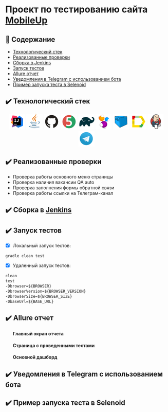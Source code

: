 # Проект по тестированию сайта [MobileUp](https://mobileup.ru/)


## :ledger: Содержание
- [Технологический стек](#технологический-стек)
- [Реализованные проверки](#реализованные-проверки)
- [Сборка в Jenkins](#сборка-в-jenkins)
- [Запуск тестов](#запуск-тестов)
- [Allure отчет](#allure-отчет)
- [Уведомления в Telegram с использованием бота](#уведомления-в-telegram-с-использованием-бота)
- [Пример запуска теста в Selenoid](#пример-запуска-теста-в-selenoid)



## :heavy_check_mark: Технологический стек <a name="технологический-стек"></a>
<p align="center">
<a href="https://www.jetbrains.com/idea/"><img src="/images/Intelij_IDEA.svg" width="50" height="50"  alt="IDEA"/></a>
<a href="https://www.java.com/"><img src="/images/Java.svg" width="50" height="50"  alt="Java"/></a>
<a href="https://github.com/"><img src="/images/Github.svg" width="50" height="50"  alt="Github"/></a>
<a href="https://junit.org/junit5/"><img src="/images/JUnit5.svg" width="50" height="50"  alt="JUnit 5"/></a>
<a href="https://gradle.org/"><img src="/images/Gradle.svg" width="50" height="50"  alt="Gradle"/></a>
<a href="https://selenide.org/"><img src="/images/Selenide.svg" width="50" height="50"  alt="Selenide"/></a>
<a href="https://aerokube.com/selenoid/"><img src="/images/Selenoid.svg" width="50" height="50"  alt="Selenoid"/></a>
<a href="https://github.com/allure-framework/allure2"><img src="/images/Allure_Report.svg" width="50" height="50"  alt="Allure"/></a>
<a href="https://www.jenkins.io/"><img src="/images/Jenkins.svg" width="50" height="50"  alt="Jenkins"/></a>
<a href="https://telegram.org/"><img src="/images/Telegram.svg" width="50" height="50"  alt="Telegram"/></a>  
</p>

## :heavy_check_mark: Реализованные проверки <a name="реализованные-проверки"></a>
- Проверка работы основного меню страницы
- Проверка наличия вакансии QA auto
- Проверка заполнения формы обратной связи
- Проверка работы ссылки на Телеграм-канал

## :heavy_check_mark: Сборка в [Jenkins](https://jenkins.autotests.cloud/job/012-lenabodrenok-mobileup_tests/) <a name="сборка-в-jenkins"></a>

## :heavy_check_mark: Запуск тестов <a name="запуск-тестов"></a>
- [x] Локальный запуск тестов:
```
gradle clean test
```
- [x] Удаленный запуск тестов:
```
clean
test
-Dbrowser=${BROWSER}
-DbrowserVersion=${BROWSER_VERSION}
-DbrowserSize=${BROWSER_SIZE}
-DbaseUrl=${BASE_URL}
```

## :heavy_check_mark: Allure отчет <a name="allure-отчет"></a>
#### &nbsp;&nbsp;&nbsp;&nbsp;&nbsp;&nbsp; Главный экран отчета  
#### &nbsp;&nbsp;&nbsp;&nbsp;&nbsp;&nbsp; Страница с проведенными тестами  
#### &nbsp;&nbsp;&nbsp;&nbsp;&nbsp;&nbsp; Основной дашборд  

## :heavy_check_mark: Уведомления в Telegram с использованием бота <a name="уведомления-в-telegram-с-использованием-бота"></a>

## :heavy_check_mark: Пример запуска теста в Selenoid <a name="пример-запуска-теста-в-selenoid"></a>


